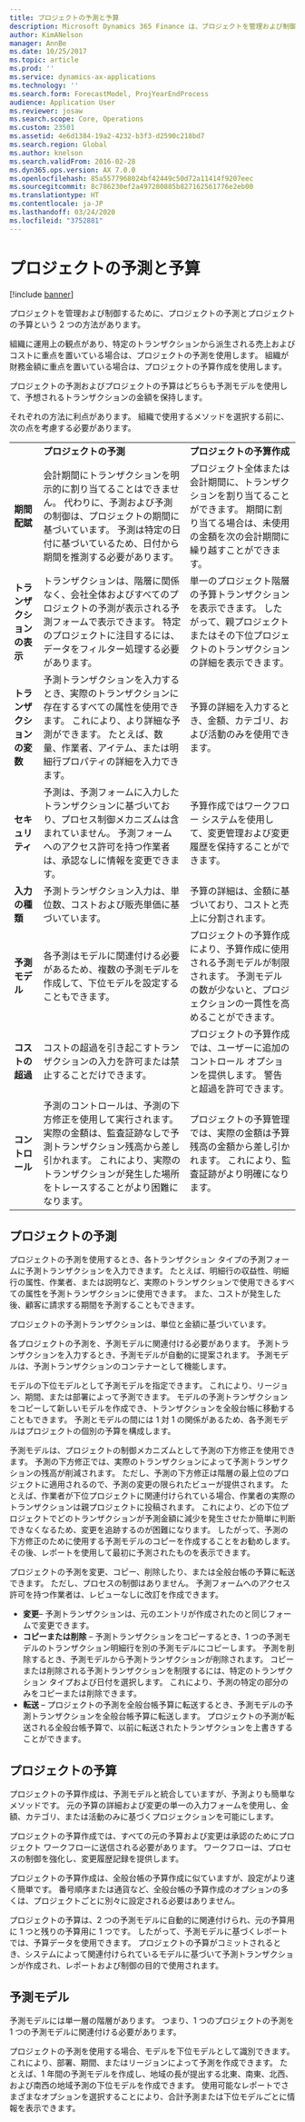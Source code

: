 ```yaml
---
title: プロジェクトの予測と予算
description: Microsoft Dynamics 365 Finance は、プロジェクトを管理および制御するため、プロジェクトの予測とプロジェクトの予算を提供します。
author: KimANelson
manager: AnnBe
ms.date: 10/25/2017
ms.topic: article
ms.prod: ''
ms.service: dynamics-ax-applications
ms.technology: ''
ms.search.form: ForecastModel, ProjYearEndProcess
audience: Application User
ms.reviewer: josaw
ms.search.scope: Core, Operations
ms.custom: 23501
ms.assetid: 4e6d1384-19a2-4232-b3f3-d2590c218bd7
ms.search.region: Global
ms.author: knelson
ms.search.validFrom: 2016-02-28
ms.dyn365.ops.version: AX 7.0.0
ms.openlocfilehash: 85a5577968024bf42449c50d72a11414f9207eec
ms.sourcegitcommit: 8c786230ef2a497280885b827162561776e2eb00
ms.translationtype: HT
ms.contentlocale: ja-JP
ms.lasthandoff: 03/24/2020
ms.locfileid: "3752881"
---
```

# <a name="project-forecasts-and-budgets"></a>プロジェクトの予測と予算

[!include [banner](../includes/banner.md)]

プロジェクトを管理および制御するために、プロジェクトの予測とプロジェクトの予算という 2 つの方法があります。 

組織に運用上の観点があり、特定のトランザクションから派生される売上およびコストに重点を置いている場合は、プロジェクトの予測を使用します。 組織が財務金額に重点を置いている場合は、プロジェクトの予算作成を使用します。 

プロジェクトの予測およびプロジェクトの予算はどちらも予測モデルを使用して、予想されるトランザクションの金額を保持します。 

それぞれの方法に利点があります。 組織で使用するメソッドを選択する前に、次の点を考慮する必要があります。

|                           |                                          |                                                    |
|---------------------------|------------------------------------------|----------------------------------------------------|
|                           | **プロジェクトの予測**                  | **プロジェクトの予算作成**                              |
| **期間配賦**     | 会計期間にトランザクションを明示的に割り当てることはできません。 代わりに、予測および予測の制御は、プロジェクトの期間に基づいています。 予測は特定の日付に基づいているため、日付から期間を推測する必要があります。 | プロジェクト全体または会計期間に、トランザクションを割り当てることができます。 期間に割り当てる場合は、未使用の金額を次の会計期間に繰り越すことができます。 |
| **トランザクションの表示**  | トランザクションは、階層に関係なく、会社全体およびすべてのプロジェクトの予測が表示される予測フォームで表示できます。 特定のプロジェクトに注目するには、データをフィルター処理する必要があります。                                       | 単一のプロジェクト階層の予算トランザクションを表示できます。 したがって、親プロジェクトまたはその下位プロジェクトのトランザクションの詳細を表示できます。                 |
| **トランザクションの変数** | 予測トランザクションを入力するとき、実際のトランザクションに存在するすべての属性を使用できます。 これにより、より詳細な予測ができます。 たとえば、数量、作業者、アイテム、または明細行プロパティの詳細を入力できます。         | 予算の詳細を入力するとき、金額、カテゴリ、および活動のみを使用できます。                    |
| **セキュリティ**              | 予測は、予測フォームに入力したトランザクションに基づいており、プロセス制御メカニズムは含まれていません。 予測フォームへのアクセス許可を持つ作業者は、承認なしに情報を変更できます。                                        | 予算作成ではワークフロー システムを使用して、変更管理および変更履歴を保持することができます。         |
| **入力の種類**           | 予測トランザクション入力は、単位数、コストおよび販売単価に基づいています。  | 予算の詳細は、金額に基づいており、コストと売上に分割されます。                                          |
| **予測モデル**       | 各予測はモデルに関連付ける必要があるため、複数の予測モデルを作成して、下位モデルを設定することもできます。           | プロジェクトの予算作成により、予算作成に使用される予測モデルが制限されます。 予測モデルの数が少ないと、プロジェクションの一貫性を高めることができます。                           |
| **コストの超過**         | コストの超過を引き起こすトランザクションの入力を許可または禁止することだけできます。   | プロジェクトの予算作成では、ユーザーに追加のコントロール オプションを提供します。 警告と超過を許可できます。                    |
| **コントロール**               | 予測のコントロールは、予測の下方修正を使用して実行されます。 実際の金額は、監査証跡なしで予測トランザクション残高から差し引かれます。 これにより、実際のトランザクションが発生した場所をトレースすることがより困難になります。                   | プロジェクトの予算管理では、実際の金額は予算残高の金額から差し引かれます。 これにより、監査証跡がより明確になります。                                   |

## <a name="project-forecasts"></a>プロジェクトの予測
プロジェクトの予測を使用するとき、各トランザクション タイプの予測フォームに予測トランザクションを入力できます。 たとえば、明細行の収益性、明細行の属性、作業者、または説明など、実際のトランザクションで使用できるすべての属性を予測トランザクションに使用できます。 また、コストが発生した後、顧客に請求する期間を予測することもできます。 

プロジェクトの予測トランザクションは、単位と金額に基づいています。 

各プロジェクトの予測を、予測モデルに関連付ける必要があります。 予測トランザクションを入力するとき、予測モデルが自動的に提案されます。 予測モデルは、予測トランザクションのコンテナーとして機能します。 

モデルの下位モデルとして予測モデルを指定できます。 これにより、リージョン、期間、または部署によって予測できます。 モデルの予測トランザクションをコピーして新しいモデルを作成でき、トランザクションを全般台帳に移動することもできます。 予測とモデルの間には 1 対 1 の関係があるため、各予測モデルはプロジェクトの個別の予算を構成します。 

予測モデルは、プロジェクトの制御メカニズムとして予測の下方修正を使用できます。 予測の下方修正では、実際のトランザクションによって予測トランザクションの残高が削減されます。 ただし、予測の下方修正は階層の最上位のプロジェクトに適用されるので、予測の変更の限られたビューが提供されます。 たとえば、作業者が下位プロジェクトに関連付けられている場合、作業者の実際のトランザクションは親プロジェクトに投稿されます。 これにより、どの下位プロジェクトでどのトランザクションが予測金額に減少を発生させたか簡単に判断できなくなるため、変更を追跡するのが困難になります。 したがって、予測の下方修正のために使用する予測モデルのコピーを作成することをお勧めします。 その後、レポートを使用して最初に予測されたものを表示できます。 

プロジェクトの予測を変更、コピー、削除したり、または全般台帳の予算に転送できます。 ただし、プロセスの制御はありません。 予測フォームへのアクセス許可を持つ作業者は、レビューなしに改訂を作成できます。

-   **変更**– 予測トランザクションは、元のエントリが作成されたのと同じフォームで変更できます。
-   **コピーまたは削除** – 予測トランザクションをコピーするとき、1 つの予測モデルのトランザクション明細行を別の予測モデルにコピーします。 予測を削除するとき、予測モデルから予測トランザクションが削除されます。 コピーまたは削除される予測トランザクションを制限するには、特定のトランザクション タイプおよび日付を選択します。 これにより、予測の特定の部分のみをコピーまたは削除できます。
-   **転送** – プロジェクトの予測を全般台帳予算に転送するとき、予測モデルの予測トランザクションを全般台帳予算に転送します。 プロジェクトの予測が転送される全般台帳予算で、以前に転送されたトランザクションを上書きすることができます。

## <a name="project-budgets"></a>プロジェクトの予算
プロジェクトの予算作成は、予測モデルと統合していますが、予測よりも簡単なメソッドです。 元の予算の詳細および変更の単一の入力フォームを使用し、金額、カテゴリ、または活動のみに基づくプロジェクションを可能にします。 

プロジェクトの予算作成では、すべての元の予算および変更は承認のためにプロジェクト ワークフローに送信される必要があります。 ワークフローは、プロセスの制御を強化し、変更履歴記録を提供します。 

プロジェクトの予算作成は、全般台帳の予算作成に似ていますが、設定がより速く簡単です。 番号順序または通貨など、全般台帳の予算作成のオプションの多くは、プロジェクトごとに別々に設定される必要はありません。

プロジェクトの予算は、2 つの予測モデルに自動的に関連付けられ、元の予算用に 1 つと残りの予算用に 1 つです。 したがって、予測モデルに基づくレポートでは、予算データを使用できます。 プロジェクトの予算がコミットされるとき、システムによって関連付けられているモデルに基づいて予測トランザクションが作成され、レポートおよび制御の目的で使用されます。

## <a name="forecast-models"></a>予測モデル
予測モデルには単一層の階層があります。 つまり、1 つのプロジェクトの予測を 1 つの予測モデルに関連付ける必要があります。

プロジェクトの予測を使用する場合、モデルを下位モデルとして識別できます。 これにより、部署、期間、またはリージョンによって予測を作成できます。 たとえば、1 年間の予測モデルを作成し、地域の長が提出する北東、南東、北西、および南西の地域予測の下位モデルを作成できます。 使用可能なレポートでさまざまなオプションを選択することにより、合計予測または下位モデルごとに情報を表示できます。



